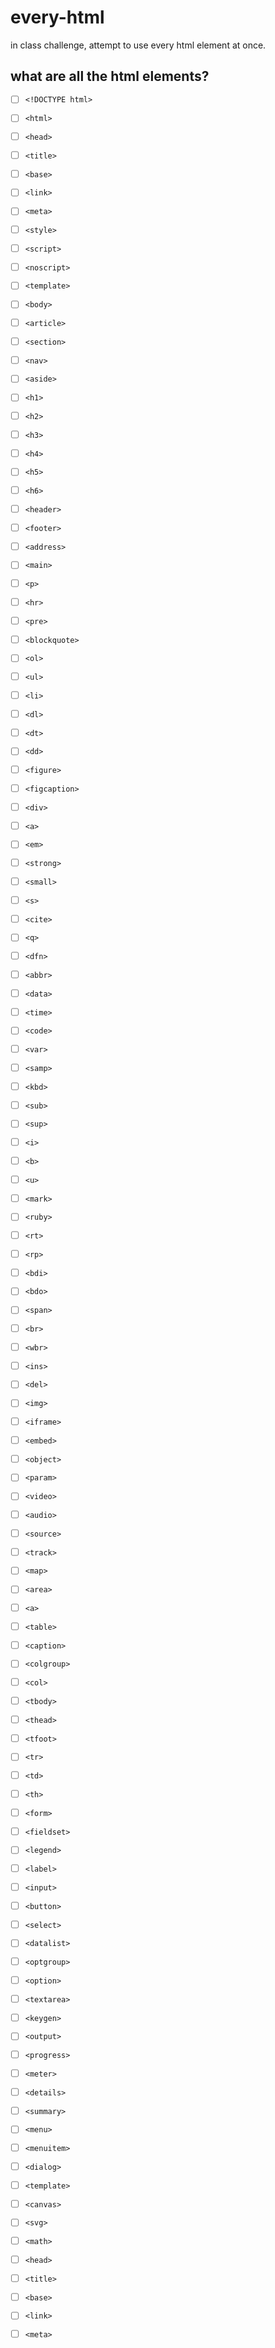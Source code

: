 # every-html
in class challenge, attempt to use every html element at once.

## what are all the html elements?
- [ ] `<!DOCTYPE html>`
- [ ] `<html>`
- [ ] `<head>`
- [ ] `<title>`
- [ ] `<base>`
- [ ] `<link>`
- [ ] `<meta>`
- [ ] `<style>`
- [ ] `<script>`
- [ ] `<noscript>`
- [ ] `<template>`
- [ ] `<body>`
- [ ] `<article>`
- [ ] `<section>`
- [ ] `<nav>`
- [ ] `<aside>`
- [ ] `<h1>`
- [ ] `<h2>`
- [ ] `<h3>`
- [ ] `<h4>`
- [ ] `<h5>`
- [ ] `<h6>`
- [ ] `<header>`
- [ ] `<footer>`
- [ ] `<address>`
- [ ] `<main>`
- [ ] `<p>`
- [ ] `<hr>`
- [ ] `<pre>`
- [ ] `<blockquote>`
- [ ] `<ol>`
- [ ] `<ul>`
- [ ] `<li>`
- [ ] `<dl>`
- [ ] `<dt>`
- [ ] `<dd>`
- [ ] `<figure>`
- [ ] `<figcaption>`
- [ ] `<div>`
- [ ] `<a>`
- [ ] `<em>`
- [ ] `<strong>`
- [ ] `<small>`
- [ ] `<s>`
- [ ] `<cite>`
- [ ] `<q>`
- [ ] `<dfn>`
- [ ] `<abbr>`
- [ ] `<data>`
- [ ] `<time>`
- [ ] `<code>`
- [ ] `<var>`
- [ ] `<samp>`
- [ ] `<kbd>`
- [ ] `<sub>`
- [ ] `<sup>`
- [ ] `<i>`
- [ ] `<b>`
- [ ] `<u>`
- [ ] `<mark>`
- [ ] `<ruby>`
- [ ] `<rt>`
- [ ] `<rp>`
- [ ] `<bdi>`
- [ ] `<bdo>`
- [ ] `<span>`
- [ ] `<br>`
- [ ] `<wbr>`
- [ ] `<ins>`
- [ ] `<del>`
- [ ] `<img>`
- [ ] `<iframe>`
- [ ] `<embed>`
- [ ] `<object>`
- [ ] `<param>`
- [ ] `<video>`
- [ ] `<audio>`
- [ ] `<source>`
- [ ] `<track>`
- [ ] `<map>`
- [ ] `<area>`
- [ ] `<a>`
- [ ] `<table>`
- [ ] `<caption>`
- [ ] `<colgroup>`
- [ ] `<col>`
- [ ] `<tbody>`
- [ ] `<thead>`
- [ ] `<tfoot>`
- [ ] `<tr>`
- [ ] `<td>`
- [ ] `<th>`
- [ ] `<form>`
- [ ] `<fieldset>`
- [ ] `<legend>`
- [ ] `<label>`
- [ ] `<input>`
- [ ] `<button>`
- [ ] `<select>`
- [ ] `<datalist>`
- [ ] `<optgroup>`
- [ ] `<option>`
- [ ] `<textarea>`
- [ ] `<keygen>`
- [ ] `<output>`
- [ ] `<progress>`
- [ ] `<meter>`
- [ ] `<details>`
- [ ] `<summary>`
- [ ] `<menu>`
- [ ] `<menuitem>`
- [ ] `<dialog>`
- [ ] `<template>`
- [ ] `<canvas>`
- [ ] `<svg>`
- [ ] `<math>`
- [ ] `<head>`
- [ ] `<title>`
- [ ] `<base>`
- [ ] `<link>`
- [ ] `<meta>`



